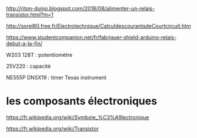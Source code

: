 http://riton-duino.blogspot.com/2018/08/alimenter-un-relais-transistor.html?m=1

http://sorel80.free.fr/Electrotechnique/CalculdescourantsdeCourtcircuit.htm

https://www.studentcompanion.net/fr/fabriquer-shield-arduino-relais-debut-a-la-fin/

W203 128T : potentiomètre

25V220 : capacité

NE555P DNSX19 : timer Texas instrument

# les composants électroniques

https://fr.wikipedia.org/wiki/Symbole_%C3%A9lectronique

https://fr.wikipedia.org/wiki/Transistor

